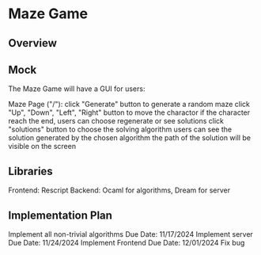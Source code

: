 # Maze Game

## Overview


## Mock
The Maze Game will have a GUI for users:

Maze Page ("/"):
    click "Generate" button to generate a random maze
    click "Up", "Down", "Left", "Right" button to move the charactor
        if the character reach the end, users can choose regenerate or see solutions
    click "solutions" button to choose the solving algorithm
        users can see the solution generated by the chosen algorithm
        the path of the solution will be visible on the screen
    


## Libraries
Frontend: Rescript
Backend: Ocaml for algorithms, Dream for server

## Implementation Plan
Implement all non-trivial algorithms     Due Date: 11/17/2024
Implement server                        Due Date: 11/24/2024
Implement Frontend                      Due Date: 12/01/2024
Fix bug                         

## 